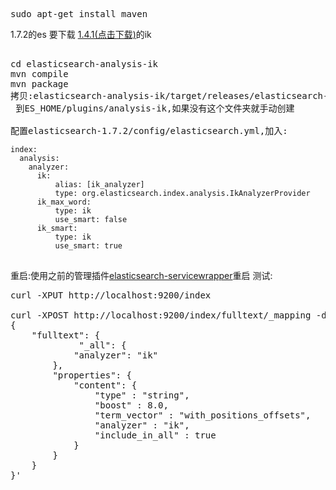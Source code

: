 <pre>sudo apt-get install maven</pre>
1.7.2的es 要下载 <a href="https://github.com/medcl/elasticsearch-analysis-ik/tree/v1.4.1">1.4.1(点击下载)</a>的ik
<pre>

cd elasticsearch-analysis-ik
mvn compile
mvn package
拷贝:elasticsearch-analysis-ik/target/releases/elasticsearch-analysis-ik-xxx-jar-with-dependencies.jar<br> 到ES_HOME/plugins/analysis-ik,如果没有这个文件夹就手动创建

配置elasticsearch-1.7.2/config/elasticsearch.yml,加入:
<code>
index:
  analysis:
    analyzer:
      ik:
          alias: [ik_analyzer]
          type: org.elasticsearch.index.analysis.IkAnalyzerProvider
      ik_max_word:
          type: ik
          use_smart: false
      ik_smart:
          type: ik
          use_smart: true
</code>
</pre>
重启:使用之前的管理插件<a target="_blank" href="https://github.com/elastic/elasticsearch-servicewrapper">elasticsearch-servicewrapper</a>重启
测试:
<pre>
curl -XPUT http://localhost:9200/index

curl -XPOST http://localhost:9200/index/fulltext/_mapping -d'
{
    "fulltext": {
             "_all": {
            "analyzer": "ik"
        },
        "properties": {
            "content": {
                "type" : "string",
                "boost" : 8.0,
                "term_vector" : "with_positions_offsets",
                "analyzer" : "ik",
                "include_in_all" : true
            }
        }
    }
}'

</pre>

